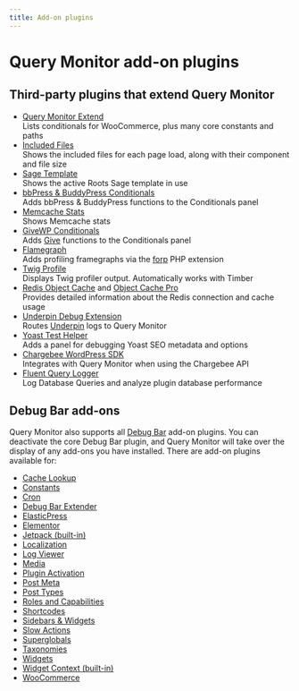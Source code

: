 ```yaml
---
title: Add-on plugins
---
```


# Query Monitor add-on plugins

## Third-party plugins that extend Query Monitor

* [Query Monitor Extend](https://github.com/crstauf/query-monitor-extend)  
Lists conditionals for WooCommerce, plus many core constants and paths
* [Included Files](https://github.com/khromov/wp-query-monitor-included-files)  
Shows the included files for each page load, along with their component and file size
* [Sage Template](https://github.com/khromov/wp-query-monitor-sage-template)  
Shows the active Roots Sage template in use
* [bbPress & BuddyPress Conditionals](https://wordpress.org/plugins/query-monitor-bbpress-buddypress-conditionals/)  
Adds bbPress & BuddyPress functions to the Conditionals panel
* [Memcache Stats](https://github.com/Automattic/qm-memcache-stats)  
Shows Memcache stats
* [GiveWP Conditionals](https://github.com/tw2113/QueryMonitor-GiveWP)  
Adds [Give](https://wordpress.org/plugins/give/) functions to the Conditionals panel
* [Flamegraph](https://github.com/humanmade/query-monitor-flamegraph)  
Adds profiling framegraphs via the [forp](http://anthonyterrien.com/forp/) PHP extension
* [Twig Profile](https://github.com/NielsdeBlaauw/query-monitor-twig-profile/)  
Displays Twig profiler output. Automatically works with Timber
* [Redis Object Cache](https://wordpress.org/plugins/redis-cache/) and [Object Cache Pro](https://objectcache.pro/?ref=qm)  
Provides detailed information about the Redis connection and cache usage
* [Underpin Debug Extension](https://github.com/Underpin-WP/debug-bar-extension)  
Routes [Underpin](https://github.com/Underpin-WP/underpin) logs to Query Monitor
* [Yoast Test Helper](https://wordpress.org/plugins/yoast-test-helper/)  
Adds a panel for debugging Yoast SEO metadata and options
* [Chargebee WordPress SDK](https://github.com/globalis-ms/chargebee-php-sdk-wp)  
Integrates with Query Monitor when using the Chargebee API
* [Fluent Query Logger](https://wordpress.org/plugins/fluent-query-logger/)  
Log Database Queries and analyze plugin database performance

## Debug Bar add-ons

Query Monitor also supports all [Debug Bar](https://wordpress.org/plugins/debug-bar/) add-on plugins. You can deactivate the core Debug Bar plugin, and Query Monitor will take over the display of any add-ons you have installed. There are add-on plugins available for:

* [Cache Lookup](https://wordpress.org/plugins/debug-bar-cache-lookup/)
* [Constants](https://wordpress.org/plugins/debug-bar-constants/)
* [Cron](https://wordpress.org/plugins/debug-bar-cron/)
* [Debug Bar Extender](https://wordpress.org/plugins/debug-bar-extender/)
* [ElasticPress](https://wordpress.org/plugins/debug-bar-elasticpress/)
* [Elementor](https://github.com/pcfreak30/debug-bar-elementor)
* [Jetpack (built-in)](https://jetpack.me/)
* [Localization](https://wordpress.org/plugins/debug-bar-localization/)
* [Log Viewer](https://wordpress.org/plugins/log-viewer/)
* [Media](https://wordpress.org/plugins/debug-media/)
* [Plugin Activation](https://wordpress.org/plugins/debug-bar-plugin-activation/)
* [Post Meta](https://wordpress.org/plugins/tdd-debug-bar-post-meta/)
* [Post Types](https://wordpress.org/plugins/debug-bar-post-types/)
* [Roles and Capabilities](https://wordpress.org/plugins/debug-bar-roles-and-capabilities/)
* [Shortcodes](https://wordpress.org/plugins/debug-bar-shortcodes/)
* [Sidebars & Widgets](https://wordpress.org/plugins/debug-bar-sidebars-widgets/)
* [Slow Actions](https://wordpress.org/plugins/debug-bar-slow-actions/)
* [Superglobals](https://wordpress.org/plugins/debug-bar-super-globals/)
* [Taxonomies](https://wordpress.org/plugins/debug-bar-taxonomies/)
* [Widgets](https://wordpress.org/plugins/debug-bar-widgets/)
* [Widget Context (built-in)](https://wordpress.org/plugins/widget-context/)
* [WooCommerce](https://wordpress.org/plugins/woocommerce-debug-bar/)
